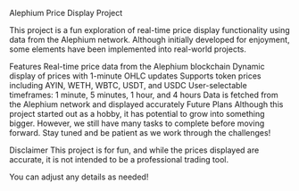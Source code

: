 Alephium Price Display Project

This project is a fun exploration of real-time price display functionality using data from the Alephium network. Although initially developed for enjoyment, some elements have been implemented into real-world projects.

Features
Real-time price data from the Alephium blockchain
Dynamic display of prices with 1-minute OHLC updates
Supports token prices including AYIN, WETH, WBTC, USDT, and USDC
User-selectable timeframes: 1 minute, 5 minutes, 1 hour, and 4 hours
Data is fetched from the Alephium network and displayed accurately
Future Plans
Although this project started out as a hobby, it has potential to grow into something bigger. However, we still have many tasks to complete before moving forward. Stay tuned and be patient as we work through the challenges!

Disclaimer
This project is for fun, and while the prices displayed are accurate, it is not intended to be a professional trading tool.

You can adjust any details as needed!
